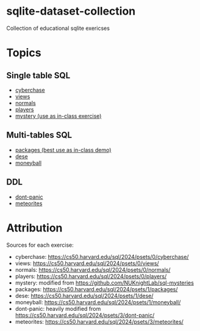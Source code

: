 # sqlite-dataset-collection
Collection of educational sqlite exericses

# Topics

## Single table SQL

  - [cyberchase](cyberchase/README.md)
  - [views](views/README.md)
  - [normals](normals/README.md)
  - [players](players/README.md)
  - [mystery (use as in-class exercise)](mystery/README.md)

## Multi-tables SQL

  - [packages (best use as in-class demo)](packages/README.md)
  - [dese](dese/README.md)
  - [moneyball](moneyball/README.md)

## DDL

  - [dont-panic](dont-panic/README.md)
  - [meteorites](meteorites/README.md)

# Attribution

Sources for each exercise:

  - cyberchase: https://cs50.harvard.edu/sql/2024/psets/0/cyberchase/
  - views: https://cs50.harvard.edu/sql/2024/psets/0/views/
  - normals: https://cs50.harvard.edu/sql/2024/psets/0/normals/
  - players: https://cs50.harvard.edu/sql/2024/psets/0/players/ 
  - mystery: modified from https://github.com/NUKnightLab/sql-mysteries 
  - packages: https://cs50.harvard.edu/sql/2024/psets/1/packages/ 
  - dese: https://cs50.harvard.edu/sql/2024/psets/1/dese/ 
  - moneyball: https://cs50.harvard.edu/sql/2024/psets/1/moneyball/ 
  - dont-panic: heavily modified from https://cs50.harvard.edu/sql/2024/psets/3/dont-panic/
  - meteorites: https://cs50.harvard.edu/sql/2024/psets/3/meteorites/ 


